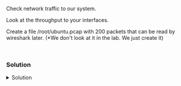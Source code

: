 Check network traffic to our system.

Look at the throughput to your interfaces.

Create a file /root/ubuntu.pcap with 200 packets that can be read by wireshark later. (*We don't look at it in the lab. We just create it)

<br>

### Solution
<details>
<summary>Solution</summary>

Check network throughput to your system for 20 seconds
```plain
ifstat 2 10
```{{exec}}

Note: There is very little traffic (in size) into or out of your system.

Do a tcpdump to inspect the actual traffic into your system. Capture 1000 packets against your enp1s0 interface.

```plain
tcpdump -ni enp1s0 -s0 -c 1000
```{{exec}}

Let's generate a .pcap file that can be used by wireshark to inspect traffic. (We don't have wireshark on this system)

```plain
for i in `seq 1 5`; do ping -c 10 www.google.com & done; tcpdump -ni enp1s0 -s0 -c 200 -w `hostname`.pcap
```{{exec}}

Verify the size and creation of the file.
```plain
ls -lh /root/ubuntu.pcap
```{{exec}}

</details>